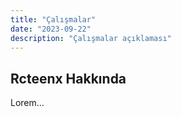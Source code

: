```yaml
---
title: "Çalışmalar"
date: "2023-09-22"
description: "Çalışmalar açıklaması"
---
```


## Rcteenx Hakkında

Lorem...
